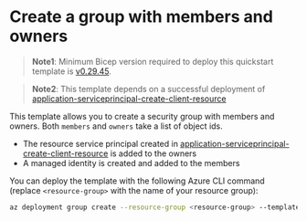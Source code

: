 # Create a group with members and owners

> **Note1**: Minimum Bicep version required to deploy this quickstart template is [v0.29.45](https://github.com/Azure/bicep/releases/tag/v0.29.45).

> **Note2**: This template depends on a successful deployment of [application-serviceprincipal-create-client-resource](../application-serviceprincipal-create-client-resource/)

This template allows you to create a security group with members and owners. Both `members` and `owners` take a list of object ids.

* The resource service principal created in [application-serviceprincipal-create-client-resource](../application-serviceprincipal-create-client-resource/) is added to the owners
* A managed identity is created and added to the members

You can deploy the template with the following Azure CLI command (replace `<resource-group>` with the name of your resource group):

```sh
az deployment group create --resource-group <resource-group> --template-file main.bicep
```
